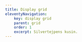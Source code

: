 ```yaml
---
title: Display grid
eleventyNavigation:
    key: display grid
    parent: grid
    order: 1
    excerpt: Silvertejpens kusin.
---
```

